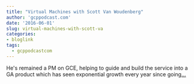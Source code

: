 ```yaml
---
title: "Virtual Machines with Scott Van Woudenberg"
author: 'gcppodcast.com'
date: '2016-06-01'
slug: virtual-machines-with-scott-va
categories:
- bloglink
tags:
  - gcppodcastcom
---
```


He's remained a PM on GCE, helping to guide and build the service into a GA product which has seen exponential growth every year since going[... <i class="fas fa-external-link-alt"></i>](https://www.gcppodcast.com/post/episode-28-virtual-machines-with-scott-van-woudenberg/)

